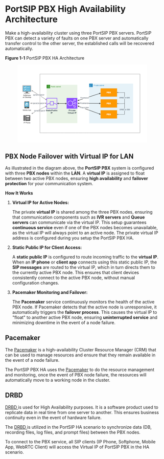 # PortSIP PBX High Availability Architecture

Make a high-availability cluster using three PortSIP PBX servers. PortSIP PBX can detect a variety of faults on one PBX server and automatically transfer control to the other server, the established calls will be recovered automatically.

**Figure 1-1**   PortSIP PBX HA Architecture

<figure><img src="../../../.gitbook/assets/pbx_ha_arch_diagram.png" alt=""><figcaption></figcaption></figure>

## PBX Node Failover with Virtual IP for LAN

As illustrated in the diagram above, the **PortSIP PBX** system is configured with three **PBX nodes** within the **LAN**. A **virtual IP** is assigned to float between two active PBX nodes, ensuring **high availability** and **failover protection** for your communication system.

**How It Works**

1.  **Virtual IP for Active Nodes:**

    The private **virtual IP** is shared among the three PBX nodes, ensuring that communication components such as **IVR servers** and **Queue servers** can communicate via the virtual IP. This setup guarantees **continuous service** even if one of the PBX nodes becomes unavailable, as the virtual IP will always point to an active node. The private virtual IP address is configured during you setup the PortSIP PBX HA.&#x20;
2.  **Static Public IP for Client Access:**

    A **static public IP** is configured to route incoming traffic to the **virtual IP**. When an **IP phone** or **client app** connects using this static public IP, the **SIP messages** are routed to the virtual IP, which in turn directs them to the currently active PBX node. This ensures that client devices consistently connect to the active PBX node, without manual configuration changes.
3.  **Pacemaker Monitoring and Failover:**

    The **Pacemaker** service continuously monitors the health of the active PBX node. If Pacemaker detects that the active node is unresponsive, it automatically triggers the **failover process**. This causes the virtual IP to "float" to another active PBX node, ensuring **uninterrupted service** and minimizing downtime in the event of a node failure.

## Pacemaker

The [Pacemaker](http://www.clusterlabs.org/) is a high-availability Cluster Resource Manager (CRM) that can be used to manage resources and ensure that they remain available in the event of a node failure.

The PortSIP PBX HA uses the [Pacemaker](http://www.clusterlabs.org/) to do the resource management and monitoring, once the event of PBX node failure, the resources will automatically move to a working node in the cluster.&#x20;

## DRBD

[DRBD ](https://linbit.com/drbd/)is used for High Availability purposes. It is a software product used to replicate data in real time from one server to another. This ensures business continuity even in the event of hardware failure.

The [DRBD ](https://linbit.com/drbd/)is utilized in the PortSIP HA scenario to synchronize data (DB, recording files, log files, and prompt files) between the PBX nodes.

To connect to the PBX service, all SIP clients (IP Phone, Softphone, Mobile App, WebRTC Client) will access the Virtual IP of PortSIP PBX in the HA scenario.

